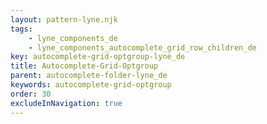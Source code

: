 ```yaml
---
layout: pattern-lyne.njk
tags: 
    - lyne_components_de
    - lyne_components_autocomplete_grid_row_children_de
key: autocomplete-grid-optgroup-lyne_de
title: Autocomplete-Grid-Optgroup
parent: autocomplete-folder-lyne_de
keywords: autocomplete-grid-optgroup
order: 30
excludeInNavigation: true
---
```

